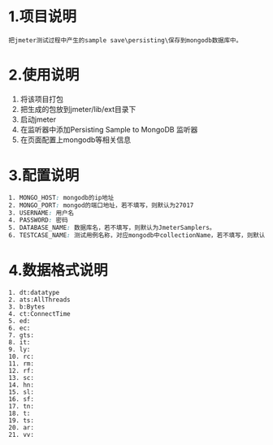 # 1.项目说明 #
    把jmeter测试过程中产生的sample save\persisting\保存到mongodb数据库中。
# 2.使用说明 #
1. 将该项目打包
2. 把生成的包放到jmeter/lib/ext目录下
3. 启动jmeter
4. 在监听器中添加Persisting Sample to MongoDB 监听器
5. 在页面配置上mongodb等相关信息
# 3.配置说明 #
```css
1. MONGO_HOST: mongodb的ip地址
2. MONGO_PORT: mongod的端口地址，若不填写，则默认为27017
3. USERNAME: 用户名
4. PASSWORD: 密码
5. DATABASE_NAME: 数据库名，若不填写，则默认为JmeterSamplers。
6. TESTCASE_NAME: 测试用例名称，对应mongodb中collectionName，若不填写，则默认为:TestCaseName
```
# 4.数据格式说明 #
```$xslt
1. dt:datatype
2. ats:AllThreads
3. b:Bytes
4. ct:ConnectTime
5. ed:
6. ec:
7. gts:
8. it:
9. ly:
10. rc:
11. rm:
12. rf:
13. sc:
14. hn:
15. sl:
16. sf:
17. tn:
18. t:
19. ts:
20. ar:
21. vv:
```